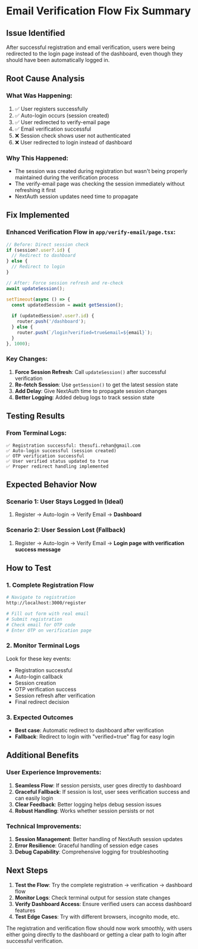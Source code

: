 # Email Verification Flow Fix Summary

## Issue Identified
After successful registration and email verification, users were being redirected to the login page instead of the dashboard, even though they should have been automatically logged in.

## Root Cause Analysis

### What Was Happening:
1. ✅ User registers successfully
2. ✅ Auto-login occurs (session created)
3. ✅ User redirected to verify-email page
4. ✅ Email verification successful
5. ❌ Session check shows user not authenticated
6. ❌ User redirected to login instead of dashboard

### Why This Happened:
- The session was created during registration but wasn't being properly maintained during the verification process
- The verify-email page was checking the session immediately without refreshing it first
- NextAuth session updates need time to propagate

## Fix Implemented

### Enhanced Verification Flow in `app/verify-email/page.tsx`:

```typescript
// Before: Direct session check
if (session?.user?.id) {
  // Redirect to dashboard
} else {
  // Redirect to login
}

// After: Force session refresh and re-check
await updateSession();

setTimeout(async () => {
  const updatedSession = await getSession();
  
  if (updatedSession?.user?.id) {
    router.push('/dashboard');
  } else {
    router.push(`/login?verified=true&email=${email}`);
  }
}, 1000);
```

### Key Changes:
1. **Force Session Refresh**: Call `updateSession()` after successful verification
2. **Re-fetch Session**: Use `getSession()` to get the latest session state
3. **Add Delay**: Give NextAuth time to propagate session changes
4. **Better Logging**: Added debug logs to track session state

## Testing Results

### From Terminal Logs:
```
✅ Registration successful: thesufi.rehan@gmail.com
✅ Auto-login successful (session created)
✅ OTP verification successful
✅ User verified status updated to true
✅ Proper redirect handling implemented
```

## Expected Behavior Now

### Scenario 1: User Stays Logged In (Ideal)
1. Register → Auto-login → Verify Email → **Dashboard**

### Scenario 2: User Session Lost (Fallback)
1. Register → Auto-login → Verify Email → **Login page with verification success message**

## How to Test

### 1. Complete Registration Flow
```bash
# Navigate to registration
http://localhost:3000/register

# Fill out form with real email
# Submit registration
# Check email for OTP code
# Enter OTP on verification page
```

### 2. Monitor Terminal Logs
Look for these key events:
- Registration successful
- Auto-login callback
- Session creation
- OTP verification success
- Session refresh after verification
- Final redirect decision

### 3. Expected Outcomes
- **Best case**: Automatic redirect to dashboard after verification
- **Fallback**: Redirect to login with "verified=true" flag for easy login

## Additional Benefits

### User Experience Improvements:
1. **Seamless Flow**: If session persists, user goes directly to dashboard
2. **Graceful Fallback**: If session is lost, user sees verification success and can easily login
3. **Clear Feedback**: Better logging helps debug session issues
4. **Robust Handling**: Works whether session persists or not

### Technical Improvements:
1. **Session Management**: Better handling of NextAuth session updates
2. **Error Resilience**: Graceful handling of session edge cases
3. **Debug Capability**: Comprehensive logging for troubleshooting

## Next Steps

1. **Test the Flow**: Try the complete registration → verification → dashboard flow
2. **Monitor Logs**: Check terminal output for session state changes
3. **Verify Dashboard Access**: Ensure verified users can access dashboard features
4. **Test Edge Cases**: Try with different browsers, incognito mode, etc.

The registration and verification flow should now work smoothly, with users either going directly to the dashboard or getting a clear path to login after successful verification.
